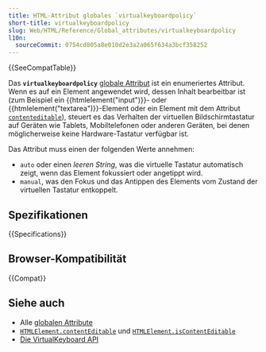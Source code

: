 ```yaml
---
title: HTML-Attribut globales `virtualkeyboardpolicy`
short-title: virtualkeyboardpolicy
slug: Web/HTML/Reference/Global_attributes/virtualkeyboardpolicy
l10n:
  sourceCommit: 0754cd805a8e010d2e3a2a065f634a3bcf358252
---
```


{{SeeCompatTable}}

Das **`virtualkeyboardpolicy`** [globale Attribut](/de/docs/Web/HTML/Reference/Global_attributes) ist ein enumeriertes Attribut. Wenn es auf ein Element angewendet wird, dessen Inhalt bearbeitbar ist (zum Beispiel ein {{htmlelement("input")}}- oder {{htmlelement("textarea")}}-Element oder ein Element mit dem Attribut [`contenteditable`](/de/docs/Web/HTML/Reference/Global_attributes/contenteditable)), steuert es das Verhalten der virtuellen Bildschirmtastatur auf Geräten wie Tablets, Mobiltelefonen oder anderen Geräten, bei denen möglicherweise keine Hardware-Tastatur verfügbar ist.

Das Attribut muss einen der folgenden Werte annehmen:

- `auto` oder einen _leeren String_, was die virtuelle Tastatur automatisch zeigt, wenn das Element fokussiert oder angetippt wird.
- `manual`, was den Fokus und das Antippen des Elements vom Zustand der virtuellen Tastatur entkoppelt.

## Spezifikationen

{{Specifications}}

## Browser-Kompatibilität

{{Compat}}

## Siehe auch

- Alle [globalen Attribute](/de/docs/Web/HTML/Reference/Global_attributes)
- [`HTMLElement.contentEditable`](/de/docs/Web/API/HTMLElement/contentEditable) und [`HTMLElement.isContentEditable`](/de/docs/Web/API/HTMLElement/isContentEditable)
- [Die VirtualKeyboard API](/de/docs/Web/API/VirtualKeyboard_API)
